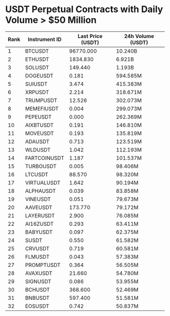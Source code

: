 # USDT Perpetual Contracts with Daily Volume > $50 Million

| Rank | Instrument ID | Last Price (USDT) | 24h Volume (USDT) |
|------|---------------|-------------------|-------------------|
| 1 | BTCUSDT | 96770.000 | 10.240B |
| 2 | ETHUSDT | 1834.830 | 6.921B |
| 3 | SOLUSDT | 149.440 | 1.193B |
| 4 | DOGEUSDT | 0.181 | 594.585M |
| 5 | SUIUSDT | 3.474 | 415.383M |
| 6 | XRPUSDT | 2.214 | 318.671M |
| 7 | TRUMPUSDT | 12.526 | 302.073M |
| 8 | MEMEFIUSDT | 0.004 | 299.073M |
| 9 | PEPEUSDT | 0.000 | 262.369M |
| 10 | AIXBTUSDT | 0.191 | 146.810M |
| 11 | MOVEUSDT | 0.193 | 135.819M |
| 12 | ADAUSDT | 0.713 | 123.519M |
| 13 | WLDUSDT | 1.042 | 112.193M |
| 14 | FARTCOINUSDT | 1.187 | 101.537M |
| 15 | TURBOUSDT | 0.005 | 98.406M |
| 16 | LTCUSDT | 88.570 | 98.320M |
| 17 | VIRTUALUSDT | 1.642 | 90.194M |
| 18 | ALPHAUSDT | 0.039 | 83.858M |
| 19 | VINEUSDT | 0.051 | 79.673M |
| 20 | AAVEUSDT | 173.770 | 79.172M |
| 21 | LAYERUSDT | 2.900 | 76.085M |
| 22 | AI16ZUSDT | 0.293 | 63.411M |
| 23 | BABYUSDT | 0.097 | 62.375M |
| 24 | SUSDT | 0.550 | 61.582M |
| 25 | CRVUSDT | 0.719 | 60.581M |
| 26 | FLMUSDT | 0.043 | 57.383M |
| 27 | PROMPTUSDT | 0.364 | 56.505M |
| 28 | AVAXUSDT | 21.660 | 54.780M |
| 29 | SIGNUSDT | 0.086 | 53.955M |
| 30 | BCHUSDT | 368.600 | 52.469M |
| 31 | BNBUSDT | 597.400 | 51.581M |
| 32 | EOSUSDT | 0.742 | 50.837M |
